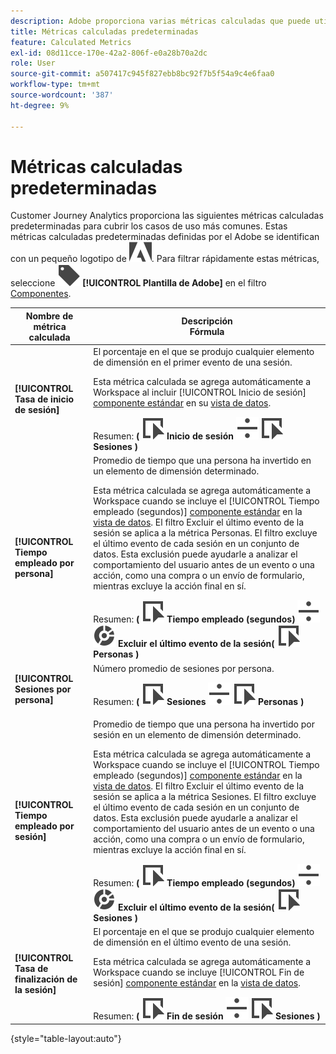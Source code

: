 ```yaml
---
description: Adobe proporciona varias métricas calculadas que puede utilizar. Esta página enumera dichas métricas y los usos a los que están destinadas.
title: Métricas calculadas predeterminadas
feature: Calculated Metrics
exl-id: 08d11cce-170e-42a2-806f-e0a28b70a2dc
role: User
source-git-commit: a507417c945f827ebb8bc92f7b5f54a9c4e6faa0
workflow-type: tm+mt
source-wordcount: '387'
ht-degree: 9%

---
```


# Métricas calculadas predeterminadas

Customer Journey Analytics proporciona las siguientes métricas calculadas predeterminadas para cubrir los casos de uso más comunes. Estas métricas calculadas predeterminadas definidas por el Adobe se identifican con un pequeño logotipo de ![AdobeLogoSmall](/help/assets/icons/AdobeLogoSmall.svg). Para filtrar rápidamente estas métricas, seleccione ![Etiqueta](/help/assets/icons/Label.svg) **[!UICONTROL Plantilla de Adobe]** en el filtro [Componentes](/help/components/overview.md#filter).

| Nombre de métrica calculada | Descripción<br/>Fórmula |
|---------|----------|
| **[!UICONTROL Tasa de inicio de sesión]** | El porcentaje en el que se produjo cualquier elemento de dimensión en el primer evento de una sesión.<p>Esta métrica calculada se agrega automáticamente a Workspace al incluir [!UICONTROL Inicio de sesión] [componente estándar](/help/data-views/component-reference.md) en su [vista de datos](/help/data-views/create-dataview.md).</p>Resumen: **(** ![Evento](/help/assets/icons/Event.svg) **Inicio de sesión** ![Dividir](/help/assets/icons/Divide.svg) ![Evento](/help/assets/icons/Event.svg) **Sesiones** **)** |
| **[!UICONTROL Tiempo empleado por persona]** | Promedio de tiempo que una persona ha invertido en un elemento de dimensión determinado.<p>Esta métrica calculada se agrega automáticamente a Workspace cuando se incluye el [!UICONTROL Tiempo empleado (segundos)] [componente estándar](/help/data-views/component-reference.md) en la [vista de datos](/help/data-views/create-dataview.md). El filtro Excluir el último evento de la sesión se aplica a la métrica Personas. El filtro excluye el último evento de cada sesión en un conjunto de datos. Esta exclusión puede ayudarle a analizar el comportamiento del usuario antes de un evento o una acción, como una compra o un envío de formulario, mientras excluye la acción final en sí.</p>Resumen: **(** ![Evento](/help/assets/icons/Event.svg) **Tiempo empleado (segundos)** ![Dividir](/help/assets/icons/Divide.svg) ![Segmentación](/help/assets/icons/Segmentation.svg) **Excluir el último evento de la sesión(** ![Evento](/help/assets/icons/Event.svg) **Personas )** |
| **[!UICONTROL Sesiones por persona]** | Número promedio de sesiones por persona.<p>Resumen: **(** ![Evento](/help/assets/icons/Event.svg) **Sesiones** ![Dividir](/help/assets/icons/Divide.svg) ![Evento](/help/assets/icons/Event.svg) **Personas** **)** |
| **[!UICONTROL Tiempo empleado por sesión]** | Promedio de tiempo que una persona ha invertido por sesión en un elemento de dimensión determinado.<p>Esta métrica calculada se agrega automáticamente a Workspace cuando se incluye el [!UICONTROL Tiempo empleado (segundos)] [componente estándar](/help/data-views/component-reference.md) en la [vista de datos](/help/data-views/create-dataview.md). El filtro Excluir el último evento de la sesión se aplica a la métrica Sesiones. El filtro excluye el último evento de cada sesión en un conjunto de datos. Esta exclusión puede ayudarle a analizar el comportamiento del usuario antes de un evento o una acción, como una compra o un envío de formulario, mientras excluye la acción final en sí.</p>Resumen: **(** ![Evento](/help/assets/icons/Event.svg) **Tiempo empleado (segundos)** ![Dividir](/help/assets/icons/Divide.svg) ![Segmentación](/help/assets/icons/Segmentation.svg) **Excluir el último evento de la sesión(** ![Evento](/help/assets/icons/Event.svg) **Sesiones )** |
| **[!UICONTROL Tasa de finalización de la sesión]** | El porcentaje en el que se produjo cualquier elemento de dimensión en el último evento de una sesión. <p>Esta métrica calculada se agrega automáticamente a Workspace cuando se incluye [!UICONTROL Fin de sesión] [componente estándar](/help/data-views/component-reference.md) en la [vista de datos](/help/data-views/create-dataview.md).</p>Resumen: **(** ![Evento](/help/assets/icons/Event.svg) **Fin de sesión** ![Dividir](/help/assets/icons/Divide.svg) ![Evento](/help/assets/icons/Event.svg) **Sesiones** **)** |

{style="table-layout:auto"}
